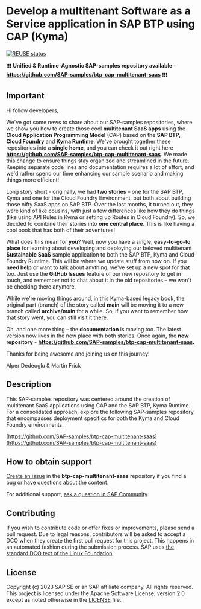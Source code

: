 # Develop a multitenant Software as a Service application in SAP BTP using CAP (Kyma)

[![REUSE status](https://api.reuse.software/badge/github.com/SAP-samples/btp-kyma-cap-multitenant-susaas)](https://api.reuse.software/info/github.com/SAP-samples/btp-kyma-cap-multitenant-susaas)

❗️❗️❗️ **Unified & Runtime-Agnostic SAP-samples repository available - https://github.com/SAP-samples/btp-cap-multitenant-saas** ❗️❗️❗️ 

## Important

Hi follow developers, 

We've got some news to share about our SAP-samples repositories, where we show you how to create those cool **multitenant SaaS apps** using the **Cloud Application Programming Model** (CAP) based on the **SAP BTP, Cloud Foundry** and **Kyma Runtime**. We've brought together these repositories into a **single home**, and you can check it out right here - **https://github.com/SAP-samples/btp-cap-multitenant-saas**. We made this change to ensure things stay organized and streamlined in the future. Keeping separate code lines and documentation requires a lot of effort, and we'd rather spend our time enhancing our sample scenario and making things more efficient!

Long story short - originally, we had **two stories** – one for the SAP BTP, Kyma and one for the Cloud Foundry Environment, but both about building those nifty SaaS apps on SAP BTP. Over the last months, it turned out, they were kind of like cousins, with just a few differences like how they do things (like using API Rules in Kyma or setting up Routes in Cloud Foundry). So, we decided to combine their stories into **one central place**. This is like having a cool book that has both of their adventures!

What does this mean for **you**? Well, now you have a single, **easy-to-go-to place** for learning about developing and deploying our beloved multitenant **Sustainable SaaS** sample application to both the SAP BTP, Kyma and Cloud Foundry Runtime. This will be where we update stuff from now on. If you **need help** or want to talk about anything, we've set up a new spot for that too. Just use the **GitHub Issues** feature of our new repository to get in touch, and remember not to chat about it in the old repositories – we won't be checking there anymore.

While we're moving things around, in this Kyma-based legacy book, the original part (branch) of the story called **main** will be moving it to a new branch called **archive/main** for a while. So, if you want to remember how that story went, you can still visit it there.

Oh, and one more thing – the **documentation** is moving too. The latest version now lives in the new place with both stories. Once again, the **new repository** - **https://github.com/SAP-samples/btp-cap-multitenant-saas.** 

Thanks for being awesome and joining us on this journey!

Alper Dedeoglu & Martin Frick


## Description 
This SAP-samples repository was centered around the creation of multitenant SaaS applications using CAP and the SAP BTP, Kyma Runtime. For a consolidated approach, explore the following SAP-samples repository that encompasses deployment specifics for both the Kyma and Cloud Foundry environments.

[https://github.com/SAP-samples/btp-cap-multitenant-saas](https://github.com/SAP-samples/btp-cap-multitenant-saas)


## How to obtain support
[Create an issue](https://github.com/SAP-samples/btp-cap-multitenant-saas/issues) in the **btp-cap-multitenant-saas** repository if you find a bug or have questions about the content.
 
For additional support, [ask a question in SAP Community](https://answers.sap.com/questions/ask.html).


## Contributing
If you wish to contribute code or offer fixes or improvements, please send a pull request. Due to legal reasons, contributors will be asked to accept a DCO when they create the first pull request for this project. This happens in an automated fashion during the submission process. SAP uses [the standard DCO text of the Linux Foundation](https://developercertificate.org/).


## License
Copyright (c) 2023 SAP SE or an SAP affiliate company. All rights reserved. This project is licensed under the Apache Software License, version 2.0 except as noted otherwise in the [LICENSE](LICENSE) file.
